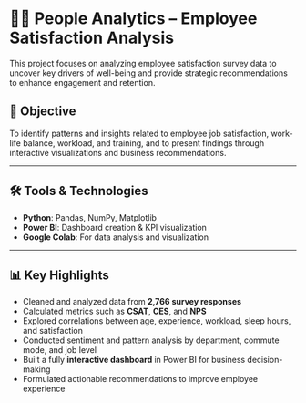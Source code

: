 # 🧑‍💼 People Analytics – Employee Satisfaction Analysis

This project focuses on analyzing employee satisfaction survey data to uncover key drivers of well-being and provide strategic recommendations to enhance engagement and retention.

## 📌 Objective
To identify patterns and insights related to employee job satisfaction, work-life balance, workload, and training, and to present findings through interactive visualizations and business recommendations.

---

## 🛠️ Tools & Technologies
- **Python**: Pandas, NumPy, Matplotlib
- **Power BI**: Dashboard creation & KPI visualization
- **Google Colab**: For data analysis and visualization

---

## 📊 Key Highlights
- Cleaned and analyzed data from **2,766 survey responses**
- Calculated metrics such as **CSAT**, **CES**, and **NPS**
- Explored correlations between age, experience, workload, sleep hours, and satisfaction
- Conducted sentiment and pattern analysis by department, commute mode, and job level
- Built a fully **interactive dashboard** in Power BI for business decision-making
- Formulated actionable recommendations to improve employee experience
